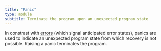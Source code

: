 ```yaml
---
title: "Panic"
type: module
subtitle: Terminate the program upon an unexpected program state
---
```


In constrast with [errors](../Err) (which signal anticipated error states),
panics are used to indicate an unexpected program state from which recovery is
not possible. Raising a panic terminates the program.
